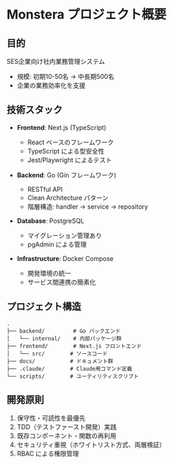 # Monstera プロジェクト概要

## 目的
SES企業向け社内業務管理システム
- 規模: 初期10-50名 → 中長期500名
- 企業の業務効率化を支援

## 技術スタック
- **Frontend**: Next.js (TypeScript)
  - React ベースのフレームワーク
  - TypeScript による型安全性
  - Jest/Playwright によるテスト
  
- **Backend**: Go (Gin フレームワーク)
  - RESTful API
  - Clean Architecture パターン
  - 階層構造: handler → service → repository
  
- **Database**: PostgreSQL
  - マイグレーション管理あり
  - pgAdmin による管理
  
- **Infrastructure**: Docker Compose
  - 開発環境の統一
  - サービス間連携の簡素化

## プロジェクト構造
```
.
├── backend/         # Go バックエンド
│   └── internal/    # 内部パッケージ群
├── frontend/        # Next.js フロントエンド
│   └── src/        # ソースコード
├── docs/           # ドキュメント群
├── .claude/        # Claude用コマンド定義
└── scripts/        # ユーティリティスクリプト
```

## 開発原則
1. 保守性・可読性を最優先
2. TDD（テストファースト開発）実践
3. 既存コンポーネント・関数の再利用
4. セキュリティ重視（ホワイトリスト方式、両層検証）
5. RBAC による権限管理
